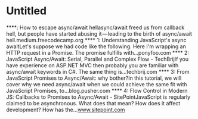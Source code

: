 # Untitled

****: How to escape async/await hellasync/await freed us from callback hell, but people have started abusing it — leading to the birth of async/await hell.medium.freecodecamp.org
**** 1: Understanding JavaScript's async awaitLet's suppose we had code like the following. Here I'm wrapping an HTTP request in a Promise. The promise fulfills with…ponyfoo.com
**** 2: JavaScript Async/Await: Serial, Parallel and Complex Flow - TechBrijIf you have experience on ASP.NET MVC then probably you are familiar with async/await keywords in C#. The same thing is…techbrij.com
**** 3: From JavaScript Promises to Async/Await: why bother?In this tutorial, we will cover why we need async/await when we could achieve the same fit with JavaScript Promises, to…blog.pusher.com
**** 4: Flow Control in Modern JS: Callbacks to Promises to Async/Await - SitePointJavaScript is regularly claimed to be asynchronous. What does that mean? How does it affect development? How has the…www.sitepoint.com
